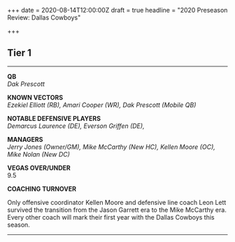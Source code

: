 +++
date = 2020-08-14T12:00:00Z
draft = true
headline = "2020 Preseason Review: Dallas Cowboys"

+++
## Tier 1

***

**QB**  
_Dak Prescott_

**KNOWN VECTORS**  
_Ezekiel Elliott (RB), Amari Cooper (WR), Dak Prescott (Mobile QB)_

**NOTABLE DEFENSIVE PLAYERS**  
_Demarcus Laurence (DE), Everson Griffen (DE),_

**MANAGERS**  
_Jerry Jones (Owner/GM), Mike McCarthy (New HC), Kellen Moore (OC), Mike Nolan (New DC)_

**VEGAS OVER/UNDER**  
9\.5

**COACHING TURNOVER**

Only offensive coordinator Kellen Moore and defensive line coach Leon Lett survived the transition from the Jason Garrett era to the Mike McCarthy era. Every other coach will mark their first year with the Dallas Cowboys this season.

***